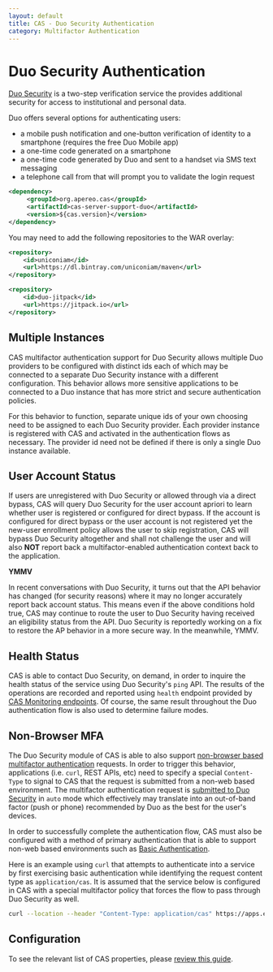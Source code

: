 ```yaml
---
layout: default
title: CAS - Duo Security Authentication
category: Multifactor Authentication
---
```


# Duo Security Authentication

[Duo Security](https://www.duo.com) is a two-step verification service the provides additional security for access to institutional and personal data.  

Duo offers several options for authenticating users:

- a mobile push notification and one-button verification of identity to a smartphone (requires the free Duo Mobile app)
- a one-time code generated on a smartphone
- a one-time code generated by Duo and sent to a handset via SMS text messaging
- a telephone call from that will prompt you to validate the login request

```xml
<dependency>
     <groupId>org.apereo.cas</groupId>
     <artifactId>cas-server-support-duo</artifactId>
     <version>${cas.version}</version>
</dependency>
```

You may need to add the following repositories to the WAR overlay:

```xml
<repository>
    <id>uniconiam</id>
    <url>https://dl.bintray.com/uniconiam/maven</url>
</repository>

<repository>
    <id>duo-jitpack</id>
    <url>https://jitpack.io</url>
</repository>
```

## Multiple Instances

CAS multifactor authentication support for Duo Security allows
multiple Duo providers to be configured with distinct ids each of
which may be connected to a separate Duo Security instance with a different configuration.
This behavior allows more sensitive applications to be connected
to a Duo instance that has more strict and secure authentication policies.

For this behavior to function, separate unique ids of your own choosing need to be assigned to each Duo Security
provider. Each provider instance is registered with CAS and activated in the authentication
flows as necessary. The provider id need not be defined if there is only a single Duo instance available.

## User Account Status

If users are unregistered with Duo Security or allowed through via a direct bypass, CAS will query Duo Security for the user account apriori to learn
whether user is registered or configured for direct bypass. If the account is configured for direct bypass or the
user account is not registered yet the new-user enrollment policy allows the user to skip registration, CAS will bypass
Duo Security altogether and shall not challenge the user and will also **NOT** report back a multifactor-enabled authentication context back to the application.

<div class="alert alert-warning"><strong>YMMV</strong><p>In recent conversations with Duo Security, it turns out that the API behavior has changed (for security reasons) where it may no longer accurately report back account status. This means even if the above conditions hold true, CAS may continue to route the user to Duo Security having received an eligibility status from the API. Duo Security is reportedly working on a fix to restore the AP behavior in a more secure way. In the meanwhile, YMMV.</p></div>

## Health Status

CAS is able to contact Duo Security, on demand, in order to inquire the health status of the service using Duo Security's `ping` API. 
The results of the operations are recorded and reported using `health` endpoint provided by [CAS Monitoring endpoints](../installation/Monitoring-Statistics.html).
Of course, the same result throughout the Duo authentication flow is also used to determine failure modes.
 
## Non-Browser MFA

The Duo Security module of CAS is able to also support [non-browser based multifactor authentication](https://duo.com/docs/authapi) requests.
In order to trigger this behavior, applications (i.e. `curl`, REST APIs, etc) need to specify a special
`Content-Type` to signal to CAS that the request is submitted from a non-web based environment. The multifactor authentication request is [submitted to Duo Security](https://duo.com/docs/authapi#/auth) in `auto` mode which effectively may translate into an out-of-band factor (push or phone) recommended by Duo as the best for the user's devices.

In order to successfully complete the authentication flow, CAS must also be configured with a method
of primary authentication that is able to support non-web based environments such as [Basic Authentication](Basic-Authentication.html).

Here is an example using `curl` that attempts to authenticate into a service by first exercising
basic authentication while identifying the request content type as `application/cas`. It is assumed that the
service below is configured in CAS with a special multifactor policy that forces the flow
to pass through Duo Security as well.

```bash
curl --location --header "Content-Type: application/cas" https://apps.example.org/myapp -L -u casuser:Mellon
```

## Configuration

To see the relevant list of CAS properties, please [review this guide](../configuration/Configuration-Properties.html#duosecurity).
